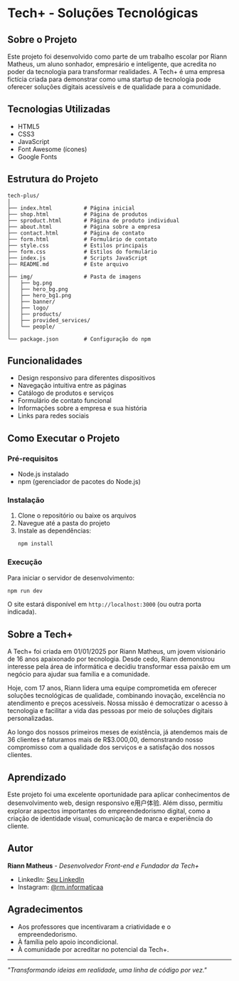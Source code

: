 # Tech+ - Soluções Tecnológicas

## Sobre o Projeto

Este projeto foi desenvolvido como parte de um trabalho escolar por Riann Matheus, um aluno sonhador, empresário e inteligente, que acredita no poder da tecnologia para transformar realidades. A Tech+ é uma empresa fictícia criada para demonstrar como uma startup de tecnologia pode oferecer soluções digitais acessíveis e de qualidade para a comunidade.

## Tecnologias Utilizadas

- HTML5
- CSS3
- JavaScript
- Font Awesome (ícones)
- Google Fonts

## Estrutura do Projeto

```
tech-plus/
│
├── index.html          # Página inicial
├── shop.html           # Página de produtos
├── sproduct.html       # Página de produto individual
├── about.html          # Página sobre a empresa
├── contact.html        # Página de contato
├── form.html           # Formulário de contato
├── style.css           # Estilos principais
├── form.css            # Estilos do formulário
├── index.js            # Scripts JavaScript
├── README.md           # Este arquivo
│
├── img/                # Pasta de imagens
│   ├── bg.png
│   ├── hero_bg.png
│   ├── hero_bg1.png
│   ├── banner/
│   ├── logo/
│   ├── products/
│   ├── provided_services/
│   └── people/
│
└── package.json        # Configuração do npm
```

## Funcionalidades

- Design responsivo para diferentes dispositivos
- Navegação intuitiva entre as páginas
- Catálogo de produtos e serviços
- Formulário de contato funcional
- Informações sobre a empresa e sua história
- Links para redes sociais

## Como Executar o Projeto

### Pré-requisitos

- Node.js instalado
- npm (gerenciador de pacotes do Node.js)

### Instalação

1. Clone o repositório ou baixe os arquivos
2. Navegue até a pasta do projeto
3. Instale as dependências:
   ```bash
   npm install
   ```

### Execução

Para iniciar o servidor de desenvolvimento:
```bash
npm run dev
```

O site estará disponível em `http://localhost:3000` (ou outra porta indicada).

## Sobre a Tech+

A Tech+ foi criada em 01/01/2025 por Riann Matheus, um jovem visionário de 16 anos apaixonado por tecnologia. Desde cedo, Riann demonstrou interesse pela área de informática e decidiu transformar essa paixão em um negócio para ajudar sua família e a comunidade.

Hoje, com 17 anos, Riann lidera uma equipe comprometida em oferecer soluções tecnológicas de qualidade, combinando inovação, excelência no atendimento e preços acessíveis. Nossa missão é democratizar o acesso à tecnologia e facilitar a vida das pessoas por meio de soluções digitais personalizadas.

Ao longo dos nossos primeiros meses de existência, já atendemos mais de 36 clientes e faturamos mais de R$3.000,00, demonstrando nosso compromisso com a qualidade dos serviços e a satisfação dos nossos clientes.

## Aprendizado

Este projeto foi uma excelente oportunidade para aplicar conhecimentos de desenvolvimento web, design responsivo e用户体验. Além disso, permitiu explorar aspectos importantes do empreendedorismo digital, como a criação de identidade visual, comunicação de marca e experiência do cliente.

## Autor

**Riann Matheus** - _Desenvolvedor Front-end e Fundador da Tech+_

- LinkedIn: [Seu LinkedIn](https://linkedin.com)
- Instagram: [@rm.informaticaa](https://www.instagram.com/rm.informaticaa/)

## Agradecimentos

- Aos professores que incentivaram a criatividade e o empreendedorismo.
- À família pelo apoio incondicional.
- À comunidade por acreditar no potencial da Tech+.

---
*"Transformando ideias em realidade, uma linha de código por vez."*